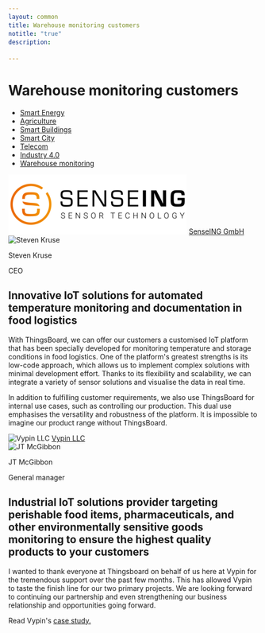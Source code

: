 ```yaml
---
layout: common
title: Warehouse monitoring customers
notitle: "true"
description:

---
```


<h1 class="mainTitle smart-buildings">Warehouse monitoring customers</h1>

<nav class="customers-nav">
    <ul>
        <li>
            <a href="/industries/smart-energy/">Smart Energy</a>
        </li>
        <li>
            <a href="/industries/agriculture/">Agriculture</a>
        </li>
        <li>
            <a href="/industries/smart-buildings/">Smart Buildings</a>
        </li>
        <li>
            <a href="/industries/smart-city/">Smart City</a>
        </li>
        <li>
            <a href="/industries/telecom/">Telecom</a>
        </li>
        <li>
            <a href="/industries/industry40/">Industry 4.0</a>
        </li>
        <li>
            <a href="/industries/warehouse-monitoring/" class="active">Warehouse monitoring</a>
        </li>
    </ul>
</nav>

<div class="customer-block">
    <div class="customer-company">
        <img class="customer-logo" src="/images/customers/SenseING.svg" alt="SenseING GmbH">
        <a class="outlink" href="https://senseing.de/"> SenseING GmbH </a>
    </div>
    <div class="customer-content">
        <div class="person-container">
            <img class="person-logo" src="/images/customers/StevenKruse.jpeg" alt="Steven Kruse">
            <div class="person-title">
                <p class="person-name"> Steven Kruse </p>
                <p class="person-position"> CEO </p>
            </div>
        </div>
        <h2>
            Innovative IoT solutions for automated temperature monitoring and documentation in food logistics
        </h2>
        <p>
            With ThingsBoard, we can offer our customers a customised IoT platform that has been specially developed for monitoring temperature and storage conditions in food logistics. One of the platform's greatest strengths is its low-code approach, which allows us to implement complex solutions with minimal development effort. Thanks to its flexibility and scalability, we can integrate a variety of sensor solutions and visualise the data in real time.        </p>
        <p>
            In addition to fulfilling customer requirements, we also use ThingsBoard for internal use cases, such as controlling our production. This dual use emphasises the versatility and robustness of the platform. It is impossible to imagine our product range without ThingsBoard.        </p>
    </div>
</div>

<div class="customer-block">
    <div class="customer-company">
        <img class="customer-logo" src="/images/customers/vypin.jpeg" alt="Vypin LLC">
        <a class="outlink" href="https://www.vypin.com/"> Vypin LLC </a>
    </div>
    <div class="customer-content">
        <div class="person-container">
            <img class="person-logo" src="/images/customers/JTMcGibbon.jpeg" alt="JT McGibbon">
            <div class="person-title">
                <p class="person-name"> JT McGibbon </p>
                <p class="person-position"> General manager </p>
            </div>
        </div>
        <h2>
            Industrial IoT solutions provider targeting perishable food items, pharmaceuticals, and other environmentally sensitive goods monitoring to ensure the highest quality products to your customers
        </h2>
        <p>
            I wanted to thank everyone at Thingsboard on behalf of us here at Vypin for the tremendous support over the past few months. This has allowed Vypin to taste the finish line for our two primary projects. We are looking forward to continuing our partnership and even strengthening our business relationship and opportunities going forward.
        </p>
        <p>
            Read Vypin's <a href="/case-study/Vypin.pdf">case study.</a>
        </p>
    </div>
</div>
